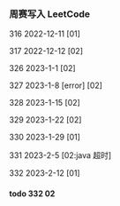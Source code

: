 ### 周赛写入 LeetCode

316 2022-12-11 [01]

317 2022-12-12 [02]

326 2023-1-1 [02]

327 2023-1-8 [error] [02]

328 2023-1-15 [02]

329 2023-1-22 [02]

330 2023-1-29 [01]

331 2023-2-5 [02:java 超时]

332 2023-2-12 [01]

#### todo 332 02
